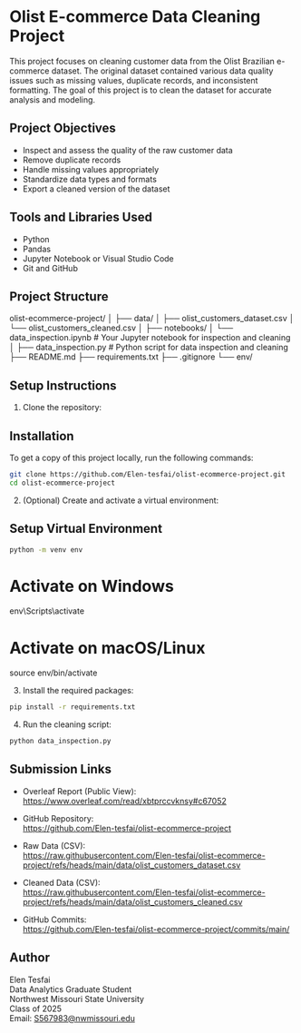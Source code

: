 # Olist E-commerce Data Cleaning Project

This project focuses on cleaning customer data from the Olist Brazilian e-commerce dataset. The original dataset contained various data quality issues such as missing values, duplicate records, and inconsistent formatting. The goal of this project is to clean the dataset for accurate analysis and modeling.

## Project Objectives

- Inspect and assess the quality of the raw customer data
- Remove duplicate records
- Handle missing values appropriately
- Standardize data types and formats
- Export a cleaned version of the dataset

## Tools and Libraries Used

- Python
- Pandas
- Jupyter Notebook or Visual Studio Code
- Git and GitHub

## Project Structure
olist-ecommerce-project/
│
├── data/
│   ├── olist_customers_dataset.csv
│   └── olist_customers_cleaned.csv
│
├── notebooks/
│   └── data_inspection.ipynb   # Your Jupyter notebook for inspection and cleaning
│
├── data_inspection.py          # Python script for data inspection and cleaning
├── README.md
├── requirements.txt
├── .gitignore
└── env/

## Setup Instructions

1. Clone the repository:

## Installation

To get a copy of this project locally, run the following commands:

```bash
git clone https://github.com/Elen-tesfai/olist-ecommerce-project.git
cd olist-ecommerce-project
```
2. (Optional) Create and activate a virtual environment:

## Setup Virtual Environment

```bash
python -m venv env
```
# Activate on Windows
env\Scripts\activate

# Activate on macOS/Linux
source env/bin/activate

3. Install the required packages:
```bash
pip install -r requirements.txt
```

4. Run the cleaning script:
```bash
python data_inspection.py
```
## Submission Links

- Overleaf Report (Public View):  
  https://www.overleaf.com/read/xbtprccvknsy#c67052

- GitHub Repository:  
  https://github.com/Elen-tesfai/olist-ecommerce-project

- Raw Data (CSV):  
  https://raw.githubusercontent.com/Elen-tesfai/olist-ecommerce-project/refs/heads/main/data/olist_customers_dataset.csv

- Cleaned Data (CSV):  
  https://raw.githubusercontent.com/Elen-tesfai/olist-ecommerce-project/refs/heads/main/data/olist_customers_cleaned.csv

- GitHub Commits:  
  https://github.com/Elen-tesfai/olist-ecommerce-project/commits/main/

## Author

Elen Tesfai  
Data Analytics Graduate Student  
Northwest Missouri State University  
Class of 2025  
Email: [S567983@nwmissouri.edu](mailto:S567983@nwmissouri.edu)
